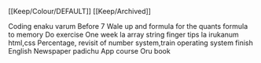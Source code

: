[[Keep/Colour/DEFAULT]] [[Keep/Archived]] 


Coding enaku varum 
Before 7 Wale up and formula for the quants formula to memory
Do exercise
One week la array string finger tips la irukanum
html,css 
Percentage, revisit of number system,train 
operating system finish
English 
Newspaper padichu
App course
Oru book 
